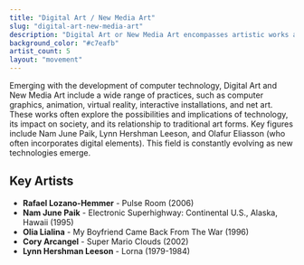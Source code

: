 ```yaml
---
title: "Digital Art / New Media Art"
slug: "digital-art-new-media-art"
description: "Digital Art or New Media Art encompasses artistic works and practices that use digital technology as an essential part of the creative or presentation process."
background_color: "#c7eafb"
artist_count: 5
layout: "movement"
---
```


Emerging with the development of computer technology, Digital Art and New Media Art include a wide range of practices, such as computer graphics, animation, virtual reality, interactive installations, and net art. These works often explore the possibilities and implications of technology, its impact on society, and its relationship to traditional art forms. Key figures include Nam June Paik, Lynn Hershman Leeson, and Olafur Eliasson (who often incorporates digital elements). This field is constantly evolving as new technologies emerge.

## Key Artists

- **Rafael Lozano-Hemmer** - Pulse Room (2006)
- **Nam June Paik** - Electronic Superhighway: Continental U.S., Alaska, Hawaii (1995)
- **Olia Lialina** - My Boyfriend Came Back From The War (1996)
- **Cory Arcangel** - Super Mario Clouds (2002)
- **Lynn Hershman Leeson** - Lorna (1979-1984)
